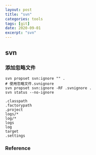 ```yaml
---
layout: post
title: "svn"
categories: tools
tags: [git]
date: 2020-09-01
excerpt: "svn"
---
```


## svn

### 添加忽略文件

    svn propset svn:ignore "" .
    # 使用忽略文件.svnignore
    svn propset svn:ignore -RF .svnignore .
    svn status --no-ignore

    .classpath
    .factorypath
    .project
    logs/*
    log/*
    logs
    log
    target
    .settings



### Reference

